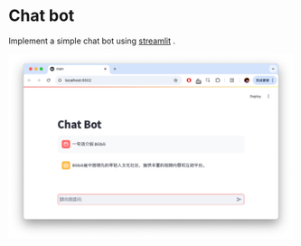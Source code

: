 # Chat bot

Implement a simple chat bot using [streamlit](https://streamlit.io/) .

![](./screenshots.png)

